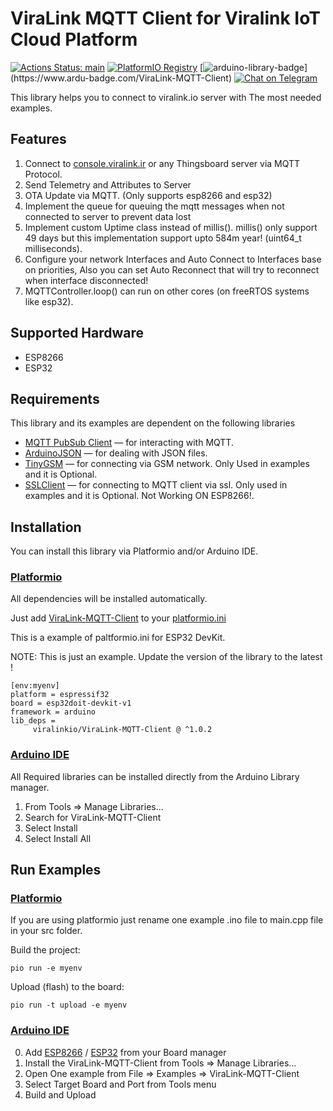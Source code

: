 # ViraLink MQTT Client for Viralink IoT Cloud Platform

[![Actions Status: main](https://github.com/viralinkio/ViraLink-MQTT-Client/workflows/PlatformIO%20CI/badge.svg)](https://registry.platformio.org/libraries/viralinkio/ViraLink-MQTT-Client)
[![PlatformIO Registry](https://badges.registry.platformio.org/packages/viralinkio/library/ViraLink-MQTT-Client.svg)](https://registry.platformio.org/libraries/viralinkio/ViraLink-MQTT-Client)
[![arduino-library-badge](https://www.ardu-badge.com/badge/ViraLink-MQTT-Client.svg?)](https://www.ardu-badge.com/ViraLink-MQTT-Client)
[![Chat on Telegram](https://img.shields.io/badge/Chat%20on-Telegram-blue.svg)](https://t.me/+PUASABLY8Qg5Zjhk)

This library helps you to connect to viralink.io server with The most needed examples.

## Features
1. Connect to [console.viralink.ir](https://console.viralink.ir) or any Thingsboard server via MQTT Protocol.
2. Send Telemetry and Attributes to Server
3. OTA Update via MQTT. (Only supports esp8266 and esp32)
4. Implement the queue for queuing the mqtt messages when not connected to server to prevent data lost
5. Implement custom Uptime class instead of millis(). millis() only support 49 days but this implementation support upto 584m year! (uint64_t milliseconds).
6. Configure your network Interfaces and Auto Connect to Interfaces base on priorities, Also you can set Auto Reconnect that will try to reconnect when interface disconnected!
7. MQTTController.loop() can run on other cores (on freeRTOS systems like esp32). 

## Supported Hardware
  * ESP8266
  * ESP32 

## Requirements

This library and its examples are dependent on the following libraries
 - [MQTT PubSub Client](https://github.com/knolleary/pubsubclient) — for interacting with MQTT.
 - [ArduinoJSON](https://github.com/bblanchon/ArduinoJson) — for dealing with JSON files.
 - [TinyGSM](https://github.com/vshymanskyy/TinyGSM) — for connecting via GSM network. Only Used in examples and it is Optional.
 - [SSLClient](https://github.com/OPEnSLab-OSU/SSLClient) — for connecting to MQTT client via ssl. Only used in examples and it is Optional. Not Working ON ESP8266!.

## Installation
You can install this library via Platformio and/or Arduino IDE. 

### [Platformio](https://platformio.org/)
All dependencies will be installed automatically.

Just add [ViraLink-MQTT-Client](https://registry.platformio.org/libraries/viralinkio/ViraLink-MQTT-Client/installation) to your [platformio.ini](https://docs.platformio.org/en/latest/projectconf/index.html)

This is a example of paltformio.ini for ESP32 DevKit. 

NOTE: This is just an example. 
Update the version of the library to the latest !
```
[env:myenv]
platform = espressif32
board = esp32doit-devkit-v1
framework = arduino
lib_deps =
     viralinkio/ViraLink-MQTT-Client @ ^1.0.2
```

### [Arduino IDE](https://www.arduino.cc/en/software)
All Required libraries can be installed directly from the Arduino Library manager.

1. From Tools => Manage Libraries...
2. Search for ViraLink-MQTT-Client
3. Select Install
4. Select Install All


## Run Examples
### [Platformio](https://platformio.org/)
If you are using platformio just rename one example .ino file to main.cpp file in your src folder.

Build the project:
```
pio run -e myenv
```
Upload (flash) to the board:
```
pio run -t upload -e myenv
```

### [Arduino IDE](https://www.arduino.cc/en/software)
0. Add [ESP8266](https://arduino-esp8266.readthedocs.io/en/latest/installing.html) / [ESP32](https://docs.espressif.com/projects/arduino-esp32/en/latest/installing.html) from your Board manager
1. Install the ViraLink-MQTT-Client from Tools => Manage Libraries...
2. Open One example from File => Examples => ViraLink-MQTT-Client
3. Select Target Board and Port from Tools menu
4. Build and Upload
